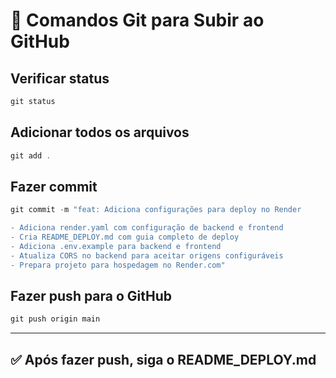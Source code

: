 # 🚀 Comandos Git para Subir ao GitHub

## Verificar status
```powershell
git status
```

## Adicionar todos os arquivos
```powershell
git add .
```

## Fazer commit
```powershell
git commit -m "feat: Adiciona configurações para deploy no Render

- Adiciona render.yaml com configuração de backend e frontend
- Cria README_DEPLOY.md com guia completo de deploy
- Adiciona .env.example para backend e frontend
- Atualiza CORS no backend para aceitar origens configuráveis
- Prepara projeto para hospedagem no Render.com"
```

## Fazer push para o GitHub
```powershell
git push origin main
```

---

## ✅ Após fazer push, siga o README_DEPLOY.md
